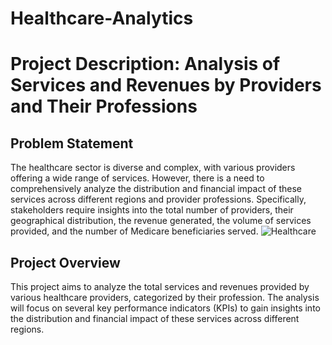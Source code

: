 # Healthcare-Analytics

# Project Description: Analysis of Services and Revenues by Providers and Their Professions

## Problem Statement
The healthcare sector is diverse and complex, with various providers offering a wide range of services. However, there is a need to comprehensively analyze the distribution and financial impact of these services across different regions and provider professions. Specifically, stakeholders require insights into the total number of providers, their geographical distribution, the revenue generated, the volume of services provided, and the number of Medicare beneficiaries served.
![Healthcare](https://github.com/Hemasagar2299/Healthcare-Analysis/assets/154252928/69472a45-4e10-4ddb-83d5-4f1a1ba3ed2b)

## Project Overview
This project aims to analyze the total services and revenues provided by various healthcare providers, categorized by their profession. The analysis will focus on several key performance indicators (KPIs) to gain insights into the distribution and financial impact of these services across different regions.
